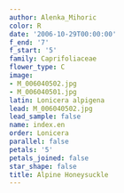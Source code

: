 ```yaml
---
author: Alenka_Mihoric
color: R
date: '2006-10-29T00:00:00'
f_end: '7'
f_start: '5'
family: Caprifoliaceae
flower_type: C
image:
- M_006040502.jpg
- M_006040501.jpg
latin: Lonicera alpigena
lead: M_006040502.jpg
lead_sample: false
name: index.en
order: Lonicera
parallel: false
petals: '5'
petals_joined: false
star_shape: false
title: Alpine Honeysuckle
---
```

